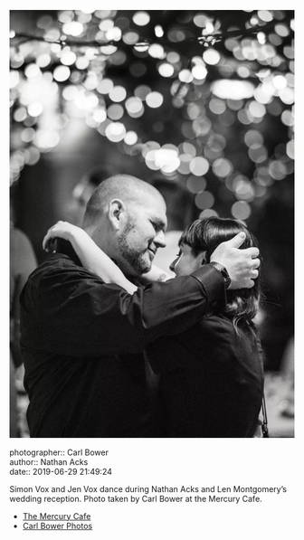 ![Simon and Jen Vox dance](assets/2019-06-29-set-4-the-dance-60.webp)

photographer:: Carl Bower  
author:: Nathan Acks  
date:: 2019-06-29 21:49:24

Simon Vox and Jen Vox dance during Nathan Acks and Len Montgomery’s wedding reception. Photo taken by Carl Bower at the Mercury Cafe.

* [The Mercury Cafe](http://mercurycafe.com)
* [Carl Bower Photos](https://carlbowerphotos.com)
